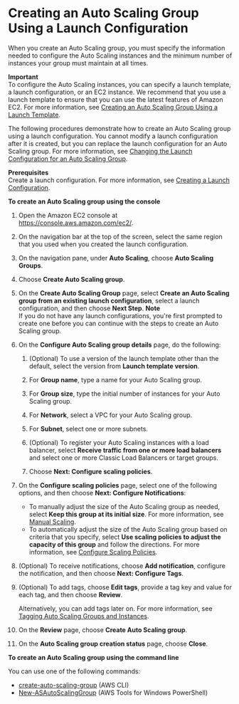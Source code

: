 # Creating an Auto Scaling Group Using a Launch Configuration<a name="create-asg"></a>

When you create an Auto Scaling group, you must specify the information needed to configure the Auto Scaling instances and the minimum number of instances your group must maintain at all times\.

**Important**  
To configure the Auto Scaling instances, you can specify a launch template, a launch configuration, or an EC2 instance\. We recommend that you use a launch template to ensure that you can use the latest features of Amazon EC2\. For more information, see [Creating an Auto Scaling Group Using a Launch Template](create-asg-launch-template.md)\.

The following procedures demonstrate how to create an Auto Scaling group using a launch configuration\. You cannot modify a launch configuration after it is created, but you can replace the launch configuration for an Auto Scaling group\. For more information, see [Changing the Launch Configuration for an Auto Scaling Group](change-launch-config.md)\.

**Prerequisites**  
Create a launch configuration\. For more information, see [Creating a Launch Configuration](create-launch-config.md)\.

**To create an Auto Scaling group using the console**

1. Open the Amazon EC2 console at [https://console\.aws\.amazon\.com/ec2/](https://console.aws.amazon.com/ec2/)\.

1. On the navigation bar at the top of the screen, select the same region that you used when you created the launch configuration\.

1. On the navigation pane, under **Auto Scaling**, choose **Auto Scaling Groups**\.

1. Choose **Create Auto Scaling group**\.

1. On the **Create Auto Scaling Group** page, select **Create an Auto Scaling group from an existing launch configuration**, select a launch configuration, and then choose **Next Step**\.
**Note**  
If you do not have any launch configurations, you're first prompted to create one before you can continue with the steps to create an Auto Scaling group\.

1. On the **Configure Auto Scaling group details** page, do the following:

   1. \(Optional\) To use a version of the launch template other than the default, select the version from **Launch template version**\.

   1. For **Group name**, type a name for your Auto Scaling group\.

   1. For **Group size**, type the initial number of instances for your Auto Scaling group\.

   1. For **Network**, select a VPC for your Auto Scaling group\.

   1. For **Subnet**, select one or more subnets\.

   1. \(Optional\) To register your Auto Scaling instances with a load balancer, select **Receive traffic from one or more load balancers** and select one or more Classic Load Balancers or target groups\.

   1. Choose **Next: Configure scaling policies**\.

1. On the **Configure scaling policies** page, select one of the following options, and then choose **Next: Configure Notifications**:
   + To manually adjust the size of the Auto Scaling group as needed, select **Keep this group at its initial size**\. For more information, see [Manual Scaling](as-manual-scaling.md)\.
   + To automatically adjust the size of the Auto Scaling group based on criteria that you specify, select **Use scaling policies to adjust the capacity of this group** and follow the directions\. For more information, see [Configure Scaling Policies](as-scaling-target-tracking.md#policy-creating-scalingpolicies-console)\.

1. \(Optional\) To receive notifications, choose **Add notification**, configure the notification, and then choose **Next: Configure Tags**\.

1. \(Optional\) To add tags, choose **Edit tags**, provide a tag key and value for each tag, and then choose **Review**\.

   Alternatively, you can add tags later on\. For more information, see [Tagging Auto Scaling Groups and Instances](autoscaling-tagging.md)\.

1. On the **Review** page, choose **Create Auto Scaling group**\.

1. On the **Auto Scaling group creation status** page, choose **Close**\.

**To create an Auto Scaling group using the command line**

You can use one of the following commands:
+ [create\-auto\-scaling\-group](http://docs.aws.amazon.com/cli/latest/reference/autoscaling/create-auto-scaling-group.html) \(AWS CLI\)
+ [New\-ASAutoScalingGroup](http://docs.aws.amazon.com/powershell/latest/reference/items/New-ASAutoScalingGroup.html) \(AWS Tools for Windows PowerShell\)